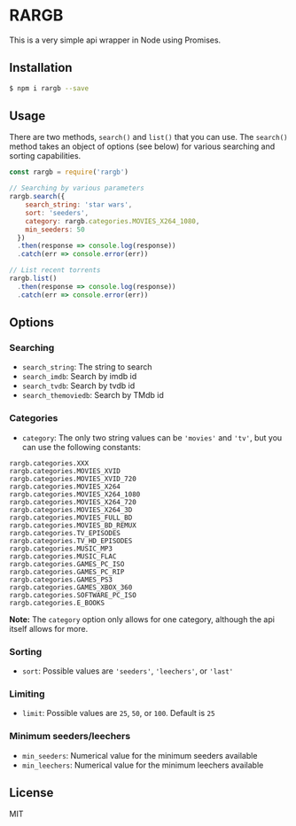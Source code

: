# RARGB

This is a very simple api wrapper in Node using Promises.

## Installation

```bash
$ npm i rargb --save
```

## Usage

There are two methods, `search()` and `list()` that you can use. The `search()` method takes an object of options (see below) for various searching and sorting capabilities.

```javascript
const rargb = require('rargb')

// Searching by various parameters
rargb.search({
    search_string: 'star wars',
    sort: 'seeders',
    category: rargb.categories.MOVIES_X264_1080,
    min_seeders: 50
  })
  .then(response => console.log(response))
  .catch(err => console.error(err))

// List recent torrents
rargb.list()
  .then(response => console.log(response))
  .catch(err => console.error(err))
```

## Options

### Searching
- `search_string`: The string to search
- `search_imdb`: Search by imdb id
- `search_tvdb`: Search by tvdb id
- `search_themoviedb`: Search by TMdb id

### Categories
- `category`: The only two string values can be `'movies'` and `'tv'`, but you can use the following constants:

```(javascript)
rargb.categories.XXX
rargb.categories.MOVIES_XVID
rargb.categories.MOVIES_XVID_720
rargb.categories.MOVIES_X264
rargb.categories.MOVIES_X264_1080
rargb.categories.MOVIES_X264_720
rargb.categories.MOVIES_X264_3D
rargb.categories.MOVIES_FULL_BD
rargb.categories.MOVIES_BD_REMUX
rargb.categories.TV_EPISODES
rargb.categories.TV_HD_EPISODES
rargb.categories.MUSIC_MP3
rargb.categories.MUSIC_FLAC
rargb.categories.GAMES_PC_ISO
rargb.categories.GAMES_PC_RIP
rargb.categories.GAMES_PS3
rargb.categories.GAMES_XBOX_360
rargb.categories.SOFTWARE_PC_ISO
rargb.categories.E_BOOKS
```

**Note:** The `category` option only allows for one category, although the api itself allows for more.

### Sorting
- `sort`: Possible values are `'seeders'`, `'leechers'`, or `'last'`

### Limiting
- `limit`: Possible values are `25`, `50`, or `100`. Default is `25`

### Minimum seeders/leechers
- `min_seeders`: Numerical value for the minimum seeders available
- `min_leechers`: Numerical value for the minimum leechers available


## License

MIT
